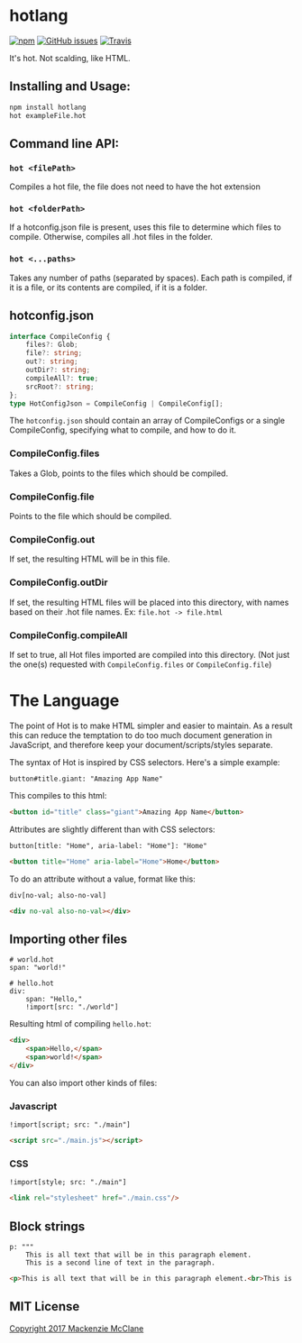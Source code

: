 # hotlang
[![npm](https://img.shields.io/npm/v/hotlang.svg?style=flat-square)](https://www.npmjs.com/package/hotlang)
[![GitHub issues](https://img.shields.io/github/issues/Yuudaari/hotlang.svg?style=flat-square)](https://github.com/Yuudaari/hotlang)
[![Travis](https://img.shields.io/travis/Yuudaari/hotlang.svg?style=flat-square)](https://travis-ci.org/Yuudaari/hotlang)

It's hot. Not scalding, like HTML.

## Installing and Usage:

```bat
npm install hotlang
hot exampleFile.hot
```

## Command line API:

### `hot <filePath>`
Compiles a hot file, the file does not need to have the hot extension

### `hot <folderPath>`
If a hotconfig.json file is present, uses this file to determine which files to compile. Otherwise, compiles all .hot files in the folder.

### `hot <...paths>`
Takes any number of paths (separated by spaces). Each path is compiled, if it is a file, or its contents are compiled, if it is a folder.

## hotconfig.json 

```ts
interface CompileConfig {
	files?: Glob;
	file?: string;
	out?: string;
	outDir?: string;
	compileAll?: true;
	srcRoot?: string;
};
type HotConfigJson = CompileConfig | CompileConfig[];
```

The `hotconfig.json` should contain an array of CompileConfigs or a single CompileConfig, specifying what to compile, and how to do it.

### CompileConfig.files
Takes a Glob, points to the files which should be compiled.

### CompileConfig.file
Points to the file which should be compiled.

### CompileConfig.out
If set, the resulting HTML will be in this file.

### CompileConfig.outDir
If set, the resulting HTML files will be placed into this directory, with names based on their .hot file names. Ex: `file.hot -> file.html`

### CompileConfig.compileAll
If set to true, all Hot files imported are compiled into this directory. (Not just the one(s) requested with `CompileConfig.files` or `CompileConfig.file`)

# The Language

The point of Hot is to make HTML simpler and easier to maintain. As a result this can reduce the temptation to do too much document generation in JavaScript, and therefore keep your document/scripts/styles separate.

The syntax of Hot is inspired by CSS selectors. Here's a simple example:
```hot
button#title.giant: "Amazing App Name"
```
This compiles to this html:
```html
<button id="title" class="giant">Amazing App Name</button>
```

Attributes are slightly different than with CSS selectors:
```hot
button[title: "Home", aria-label: "Home"]: "Home"
```

```html
<button title="Home" aria-label="Home">Home</button>
```

To do an attribute without a value, format like this:

```hot
div[no-val; also-no-val]
```

```html
<div no-val also-no-val></div>
```

## Importing other files

```hot
# world.hot
span: "world!"
```

```hot
# hello.hot
div: 
	span: "Hello,"
	!import[src: "./world"]
```

Resulting html of compiling `hello.hot`:
```html
<div>
	<span>Hello,</span>
	<span>world!</span>
</div>
```

You can also import other kinds of files:

### Javascript
```hot
!import[script; src: "./main"]
```
```html
<script src="./main.js"></script>
```

### CSS
```hot
!import[style; src: "./main"]
```
```html
<link rel="stylesheet" href="./main.css"/>
```

## Block strings

```hot
p: """
	This is all text that will be in this paragraph element.
	This is a second line of text in the paragraph. 
```
```html
<p>This is all text that will be in this paragraph element.<br>This is a second line of text in the paragraph.</p>
```

## MIT License

[Copyright 2017 Mackenzie McClane](./LICENSE)